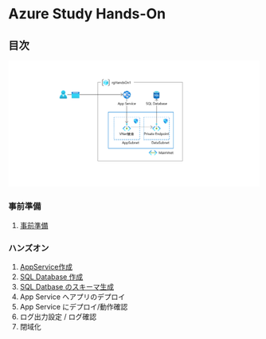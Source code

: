 # Azure Study Hands-On

## 目次

![完成状態](images/ex00-0000-completed.png)

### 事前準備

1. [事前準備](preparation01.md)

### ハンズオン

1. [AppService作成](exercise01.md)
1. [SQL Database 作成](exercise02.md)
1. [SQL Datbase のスキーマ生成](exercise03.md)
1. App Service へアプリのデプロイ
1. App Service にデプロイ/動作確認
1. ログ出力設定 / ログ確認
1. 閉域化
